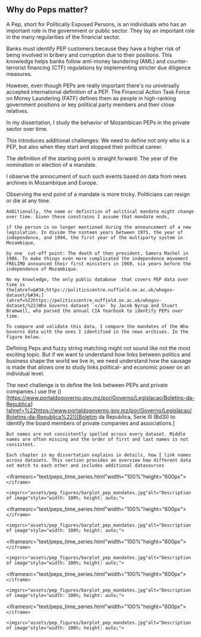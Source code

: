 ## Why do Peps matter?

A Pep, short for Politically Exposed Persons, is an individuals who has an important role in the government or public sector. They lay an important role in the many regularities of the financial sector.

Banks must identify PEP customers because they have a higher risk of being involved in bribery and corruption due to their positions. This knowledge helps banks follow anti-money laundering (AML) and counter-terrorist financing (CTF) regulations by implementing stricter due diligence measures.

However, even though PEPs are really important there's no universally accepted international definition of a PEP. The Financial Action Task Force on Money Laundering (FATF) defines them as people in high-ranking government positions or key political party members and their close relatives.

In my dissertation, I study the behavior of Mozambican PEPs in the private sector over time.

This introduces additional challenges: We need to define not only who is a PEP, but also when they start and stopped their political career.

The definition of the starting point is straight forward: The year of the nomination or election of a mandate.

 I observe the annocument of such such events based on data from  news archives in Mozambique and Europe.

  Observing the end point of a mandate is more tricky. Politicians can resign or die at any time.

    Additionally, the name or definition of aolitical mandate might change over time. Given these constrains I assume that mandate ends,

    if the person is no longer mentioned during the announcement of a new legislation. In divide the ninteen years between 1975, the year of independence, and 1994, the first year of the multiparty system in Mozambique,

    by one  cut-off point: The death of then president, Samora Machel in 1986. To make things even more complicated the independence movement FRELIMO announced their first ministers in 1969, six years before the independence of Mozambique.

    No my knowledge, the only public database  that covers PEP data over time is the[ahref=&#34;https://politicscentre.nuffield.ox.ac.uk/whogov-dataset/&#34;](ahref=%22https://politicscentre.nuffield.ox.ac.uk/whogov-dataset/%22)Who Governs dataset `</a>` by Jacob Nyrup and Stuart Bramwell, who parsed the annual CIA Yearbook to identify PEPs over time.

    To compare and validate this data, I compare the mandates of the Who Governs data with the ones I identified in the news archives. In the figure below.





Defining Peps and fuzzy string matching might not sound like not the most exciting topic. But if we want to understand how links between politics and business shape the world we live in, we need understand how the sausage is made that allows one to study links political- and economic power on an individual level.


The next challenge is to define the link between PEPs and private companies.I use the ()[https://www.portaldogoverno.gov.mz/por/Governo/Legislacao/Boletins-da-Republica](ahref=%22https://www.portaldogoverno.gov.mz/por/Governo/Legislacao/Boletins-da-Republica%22))[Boletim da Republica, Serie III (Bd3)) to identify the board members of private companies and associations.]

    But names are not consistently spelled across every dataset. Middle names are often missing and the order of first and last names is not consistent.

    Each chapter in my dissertation explains in details, how I link names across datasets. This section provides an overview how different data set match to each other and includes additional datasources


<iframesrc="text/peps_time_series.html"width="100%"height="600px">`</iframe>`

    <imgsrc="assets/pep_figures/barplot_pep_mandates.jpg"alt="Description of image"style="width: 100%; height: auto;">


   <iframesrc="text/peps_time_series.html"width="100%"height="600px">`</iframe>`

    <imgsrc="assets/pep_figures/barplot_pep_mandates.jpg"alt="Description of image"style="width: 100%; height: auto;">

   <iframesrc="text/peps_time_series.html"width="100%"height="600px">`</iframe>`

    <imgsrc="assets/pep_figures/barplot_pep_mandates.jpg"alt="Description of image"style="width: 100%; height: auto;">

   <iframesrc="text/peps_time_series.html"width="100%"height="600px">`</iframe>`

    <imgsrc="assets/pep_figures/barplot_pep_mandates.jpg"alt="Description of image"style="width: 100%; height: auto;">

   <iframesrc="text/peps_time_series.html"width="100%"height="600px">`</iframe>`

    <imgsrc="assets/pep_figures/barplot_pep_mandates.jpg"alt="Description of image"style="width: 100%; height: auto;">

